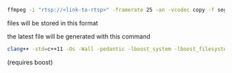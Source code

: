 ```bash
ffmpeg -i "rtsp://<link-to-rtsp>" -framerate 25 -an -vcodec copy -f segment -segment_time 5 -reset_timestamps 0 -strftime 1 ./segments/<camera-name>/%Y-%m-%d-_%H.%M.%S.flv
```

files will be stored in this format

the latest file will be generated with this command
```sh
clang++ -std=c++11 -Os -Wall -pedantic -lboost_system -lboost_filesystem get_latest.cpp -o getlatest
```

(requires boost)
